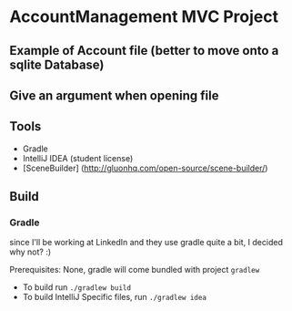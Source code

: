 # AccountManagement MVC Project

## Example of Account file (better to move onto a sqlite Database)
## Give an argument when opening file

## Tools
+ Gradle
+ IntelliJ IDEA (student license)
+ [SceneBuilder] (http://gluonhq.com/open-source/scene-builder/)

## Build

### Gradle
since I'll be working at LinkedIn and they use gradle quite a bit, I decided why not? :)

Prerequisites: None, gradle will come bundled with project `gradlew`  

+ To build run `./gradlew build`
+ To build IntelliJ Specific files, run `./gradlew idea`


